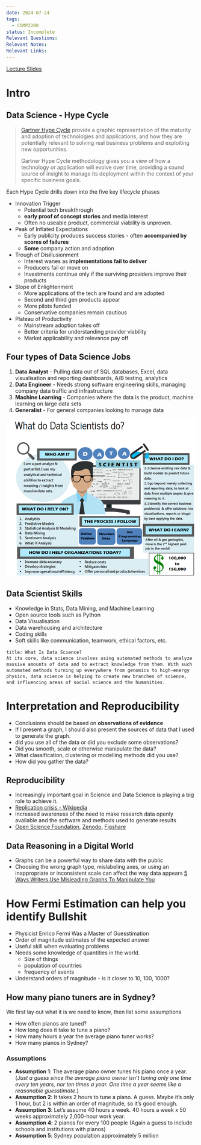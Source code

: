 ```yaml
---
date: 2024-07-24
tags:
  - COMP2200
status: Incomplete
Relevant Questions: 
Relevant Notes: 
Relevant Links:
---
```


[Lecture Slides](Attachments/Lecture%20Week%201%20(2024-S2).slides.html)

# Intro

## Data Science - Hype Cycle
> [Gartner Hype Cycle](https://www.gartner.com/en/research/methodologies/gartner-hype-cycle) provide a graphic representation of the maturity and adoption of technologies and applications, and how they are potentially relevant to solving real business problems and exploiting new opportunities.
> 
> Gartner Hype Cycle methodology gives you a view of how a technology or application will evolve over time, providing a sound source of insight to manage its deployment within the context of your specific business goals.

Each Hype Cycle drills down into the five key lifecycle phases
- Innovation Trigger
	- Potential tech breakthrough 
	- **early proof of concept stories** and media interest
	- Often no useable product, commercial viability is unproven.
- Peak of Inflated Expectations
	- Early publicity produces success stories - often **accompanied by scores of failures**
	- **Some** company action and adoption
- Trough of Disillusionment
	- Interest wanes as **implementations fail to deliver**
	- Producers fail or move on
	- Investments continue only if the surviving providers improve their products
- Slope of Enlightenment
	- More applications of the tech are found and are adopted
	- Second and third gen products appear
	- More pilots funded
	- Conservative companies remain cautious
- Plateau of Productivity
	- Mainstream adoption takes off
	- Better criteria for understanding provider viability
	- Market applicability and relevance pay off


## Four types of Data Science Jobs
1. **Data Analyst** - Pulling data out of SQL databases, Excel, data visualisation and reporting dashboards, A/B testing, analytics
2. **Data Engineer** - Needs strong software engineering skills, managing company data traffic and infrastructure
3. **Machine Learning** - Companies where the data is the product, machine learning on large data sets
4. **Generalist** - For general companies looking to manage data


![](Attachments/Pasted%20image%2020240724194520.png)


## Data Scientist Skills
- Knowledge in Stats, Data Mining, and Machine Learning
- Open source tools such as Python
- Data Visualisation
- Data warehousing and architecture
- Coding skills
- Soft skills like communication, teamwork, ethical factors, etc.

```ad-note
title: What Is Data Science?
At its core, data science involves using automated methods to analyze massive amounts of data and to extract knowledge from them. With such automated methods turning up everywhere from genomics to high-energy physics, data science is helping to create new branches of science, and influencing areas of social science and the humanities.

```


# Interpretation and Reproducibility
- Conclusions should be based on **observations of evidence**
- If I present a graph, I should also present the sources of data that I used to generate the graph.
- did you use all of the data or did you exclude some observations?
- Did you smooth, scale or otherwise manipulate the data?
- What classification, clustering or modelling methods did you use?
- How did you gather the data?

## Reproducibility
- Increasingly important goal in Science and Data Science is playing a big role to achieve it.
- [Replication crisis - Wikipedia](https://en.wikipedia.org/wiki/Replication_crisis)
- increased awareness of the need to make research data openly available and the software and methods used to generate results
- [Open Science Foundation](https://osf.io), [Zenodo](https://zenodo.org), [Figshare](https://figshare.com)

## Data Reasoning in a Digital World
- Graphs can be a powerful way to share data with the public
- Choosing the wrong graph type, mislabeling axes, or using an inappropriate or inconsistent scale can affect the way data appears
[5 Ways Writers Use Misleading Graphs To Manipulate You](https://venngage.com/blog/misleading-graphs/)

# How Fermi Estimation can help you identify Bullshit
- Physicist Enrico Fermi Was a Master of Guesstimation
- Order of magnitude estimates of the expected answer
- Useful skill when evaluating problems
- Needs some knowledge of quantities in the world.
	- Size of things
	- population of countries
	- frequency of events
- Understand orders of magnitude - is it closer to 10, 100, 1000?

## How many piano tuners are in Sydney?
We first lay out what it is we need to know, then list some assumptions
- How often pianos are tuned?
- How long does it take to tune a piano?
- How many hours a year the average piano tuner works?
- How many pianos in Sydney?
### Assumptions
- **Assumption 1**: The average piano owner tunes his piano once a year. (*Just a guess since the average piano owner isn’t tuning only one time every ten years, nor ten times a year. One time a year seems like a reasonable guesstimate*.)
- **Assumption 2**: It takes 2 hours to tune a piano. A guess. Maybe it’s only 1 hour, but 2 is within an order of magnitude, so it’s good enough.
- **Assumption 3**: Let’s assume 40 hours a week. 40 hours a week x 50 weeks approximately 2,000-hour work year.
- **Assumption 4**: 2 pianos for every 100 people (Again a guess to include schools and institutions with pianos)
- **Assumption 5**: Sydney population approximately 5 million